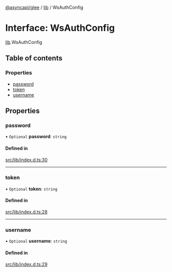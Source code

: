 [@asyncapi/glee](../README.md) / [lib](../modules/lib.md) / WsAuthConfig

# Interface: WsAuthConfig

[lib](../modules/lib.md).WsAuthConfig

## Table of contents

### Properties

- [password](lib.WsAuthConfig.md#password)
- [token](lib.WsAuthConfig.md#token)
- [username](lib.WsAuthConfig.md#username)

## Properties

### password

• `Optional` **password**: `string`

#### Defined in

[src/lib/index.d.ts:30](https://github.com/asyncapi/glee/blob/6846fdf/src/lib/index.d.ts#L30)

___

### token

• `Optional` **token**: `string`

#### Defined in

[src/lib/index.d.ts:28](https://github.com/asyncapi/glee/blob/6846fdf/src/lib/index.d.ts#L28)

___

### username

• `Optional` **username**: `string`

#### Defined in

[src/lib/index.d.ts:29](https://github.com/asyncapi/glee/blob/6846fdf/src/lib/index.d.ts#L29)
